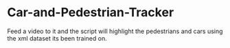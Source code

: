 # Car-and-Pedestrian-Tracker

Feed a video to it and the script will highlight the pedestrians and cars using the xml dataset its been trained on.
